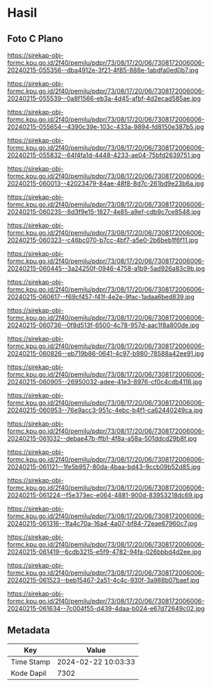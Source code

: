 # Hasil

## Foto C Plano

https://sirekap-obj-formc.kpu.go.id/2f40/pemilu/pdpr/73/08/17/20/06/7308172006006-20240215-055356--dba4912e-3f21-4f85-888e-1abdfa0ed0b7.jpg

https://sirekap-obj-formc.kpu.go.id/2f40/pemilu/pdpr/73/08/17/20/06/7308172006006-20240215-055539--0a8f1566-eb3a-4d45-afbf-4d2ecad585ae.jpg

https://sirekap-obj-formc.kpu.go.id/2f40/pemilu/pdpr/73/08/17/20/06/7308172006006-20240215-055654--4390c39e-103c-433a-9894-fd8150e387b5.jpg

https://sirekap-obj-formc.kpu.go.id/2f40/pemilu/pdpr/73/08/17/20/06/7308172006006-20240215-055832--64f4fa1d-4448-4233-ae04-75bfd2639751.jpg

https://sirekap-obj-formc.kpu.go.id/2f40/pemilu/pdpr/73/08/17/20/06/7308172006006-20240215-060013--42023479-84ae-48f8-8d7c-261bd9e23b6a.jpg

https://sirekap-obj-formc.kpu.go.id/2f40/pemilu/pdpr/73/08/17/20/06/7308172006006-20240215-060235--8d3f9e15-1827-4e85-a9ef-cdb9c7ce8548.jpg

https://sirekap-obj-formc.kpu.go.id/2f40/pemilu/pdpr/73/08/17/20/06/7308172006006-20240215-060323--c46bc070-b7cc-4bf7-a5e0-2b6beb1f6f11.jpg

https://sirekap-obj-formc.kpu.go.id/2f40/pemilu/pdpr/73/08/17/20/06/7308172006006-20240215-060445--3a24250f-0946-4758-a1b9-5ad926a83c9b.jpg

https://sirekap-obj-formc.kpu.go.id/2f40/pemilu/pdpr/73/08/17/20/06/7308172006006-20240215-060617--f69cf457-f41f-4e2e-9fac-1adaa6bed839.jpg

https://sirekap-obj-formc.kpu.go.id/2f40/pemilu/pdpr/73/08/17/20/06/7308172006006-20240215-060736--0f8d513f-6500-4c78-957d-aac1f8a800de.jpg

https://sirekap-obj-formc.kpu.go.id/2f40/pemilu/pdpr/73/08/17/20/06/7308172006006-20240215-060826--eb719b86-0641-4c97-b980-78588a42ee91.jpg

https://sirekap-obj-formc.kpu.go.id/2f40/pemilu/pdpr/73/08/17/20/06/7308172006006-20240215-060905--26950032-adee-41e3-8976-cf0c4cdb4116.jpg

https://sirekap-obj-formc.kpu.go.id/2f40/pemilu/pdpr/73/08/17/20/06/7308172006006-20240215-060953--76e9acc3-951c-4ebc-b4f1-ca62440249ca.jpg

https://sirekap-obj-formc.kpu.go.id/2f40/pemilu/pdpr/73/08/17/20/06/7308172006006-20240215-061032--debae47b-ffb1-4f8a-a58a-501ddcd29b8f.jpg

https://sirekap-obj-formc.kpu.go.id/2f40/pemilu/pdpr/73/08/17/20/06/7308172006006-20240215-061121--1fe5b957-80da-4baa-bd43-9ccb09b52d85.jpg

https://sirekap-obj-formc.kpu.go.id/2f40/pemilu/pdpr/73/08/17/20/06/7308172006006-20240215-061224--f5e373ec-e064-4881-900d-83953218dc69.jpg

https://sirekap-obj-formc.kpu.go.id/2f40/pemilu/pdpr/73/08/17/20/06/7308172006006-20240215-061316--1fa4c70a-16a4-4a07-bf84-72eae67960c7.jpg

https://sirekap-obj-formc.kpu.go.id/2f40/pemilu/pdpr/73/08/17/20/06/7308172006006-20240215-061419--6cdb3215-e5f9-4782-94fa-026bbbd4d2ee.jpg

https://sirekap-obj-formc.kpu.go.id/2f40/pemilu/pdpr/73/08/17/20/06/7308172006006-20240215-061523--beb15467-2a51-4c4c-930f-3a988b07baef.jpg

https://sirekap-obj-formc.kpu.go.id/2f40/pemilu/pdpr/73/08/17/20/06/7308172006006-20240215-061634--7c004f55-d439-4daa-b024-e67d72649c02.jpg


## Metadata

| Key        | Value               |
| ---------- | ------------------- |
| Time Stamp | 2024-02-22 10:03:33 |
| Kode Dapil | 7302                |



